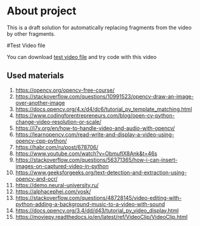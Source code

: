 # About project

This is a draft solution for automatically replacing fragments from the video by other fragments.

#Test Video file

You can download [test video file](https://disk.yandex.ru/i/_-w2ymxKJeVr6w) and try code with this video

## Used materials

1. https://opencv.org/opencv-free-course/
2. https://stackoverflow.com/questions/10991523/opencv-draw-an-image-over-another-image
3. https://docs.opencv.org/4.x/d4/dc6/tutorial_py_template_matching.html
4. https://www.codingforentrepreneurs.com/blog/open-cv-python-change-video-resolution-or-scale/
5. https://i7y.org/en/how-to-handle-video-and-audio-with-opencv/
6. https://learnopencv.com/read-write-and-display-a-video-using-opencv-cpp-python/
7. https://habr.com/ru/post/678706/
8. https://www.youtube.com/watch?v=ObmuflX8Ank&t=46s 
9. https://stackoverflow.com/questions/56371365/how-i-can-insert-images-on-captured-video-in-python
10. https://www.geeksforgeeks.org/text-detection-and-extraction-using-opencv-and-ocr/
11. https://demo.neural-university.ru/
12. https://alphacephei.com/vosk/
13. https://stackoverflow.com/questions/48728145/video-editing-with-python-adding-a-background-music-to-a-video-with-sound
14. https://docs.opencv.org/3.4/dd/d43/tutorial_py_video_display.html
15. https://moviepy.readthedocs.io/en/latest/ref/VideoClip/VideoClip.html